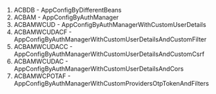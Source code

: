 1. ACBDB - AppConfigByDifferentBeans
2. ACBAM - AppConfigByAuthManager
3. ACBAMWCUD - AppConfigByAuthManagerWithCustomUserDetails
4. ACBAMWCUDACF - AppConfigByAuthManagerWithCustomUserDetailsAndCustomFilter
5. ACBAMWCUDACC - AppConfigByAuthManagerWithCustomUserDetailsAndCustomCsrf
6. ACBAMWCUDAC - AppConfigByAuthManagerWithCustomUserDetailsAndCors
7. ACBAMWCPOTAF - AppConfigByAuthManagerWithCustomProvidersOtpTokenAndFilters